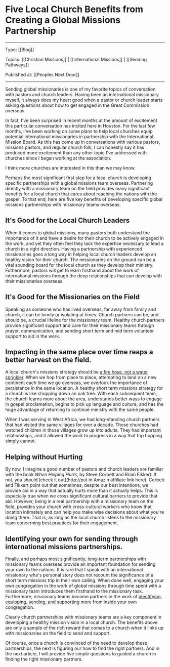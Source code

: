 # Five Local Church Benefits from Creating a Global Missions Partnership
---
Type: [[Blog]]

Topics: [[Christian Missions]] | [[International Missions]] | [[Sending Pathways]]

Published at: [[Peoples Next Door]]

---
Sending global missionaries is one of my favorite topics of conversation with pastors and church leaders. Having been an international missionary myself, it always does my heart good when a pastor or church leader starts asking questions about how to get engaged in the Great Commission overseas.

In fact, I've been surprised in recent months at the amount of excitement this particular conversation has incited here in Houston. For the last few months, I've been working on some plans to help local churches equip potential international missionaries in partnership with the International Mission Board. As this has come up in conversations with various pastors, missions pastors, and regular church folk, I can honestly say it has produced more excitement than any other topic I've addressed with churches since I began working at the association.

I think more churches are interested in this than we may know.

Perhaps the most significant first step for a local church is developing specific partnerships with a global missions team overseas. Partnering directly with a missionary team on the field provides many significant benefits for a local church that cares about reaching the nations with the gospel. To that end, here are five key benefits of developing specific global missions partnerships with missionary teams overseas.

## It's Good for the Local Church Leaders
When it comes to global missions, many pastors both understand the importance of it and have a desire for their church to be actively engaged in the work, and yet they often feel they lack the expertise necessary to lead a church in a right direction. Having a partnership with experienced missionaries goes a long way in helping local church leaders develop an healthy vision for their church. The missionaries on the ground can be a vital sounding board for the local church as they develop their ministry. Futhermore, pastors will get to learn firsthand about the work of international missions through the deep relationships that can develop with their missionaries overseas.

## It's Good for the Missionaries on the Field
Speaking as someone who has lived overseas, far away from family and church, it can be lonely or isolating at times. Church partners can be, and should be, a crucial lifeline for the missionary team. Healthy church partners provide significant support and care for their missionary teams through prayer, communication, and sending short term and mid term volunteer support to aid in the work.

## Impacting in the same place over time reaps a better harvest on the field.
A local church's missions strategy should be [a fire hose, not a water sprinkler](https://www.imb.org/2018/01/10/new-year-fresh-vision-missions/). When we hop from place to place, attempting to land on a new continent each time we go overseas, we overlook the importance of persistance in the same location. A healthy short term missions strategy for a church is like chopping down an oak tree. With each subsequent team, the church learns more about the area, understands better ways to engage in gospel proclamation, begins to pick up language and culture, and has the huge advantage of returning to continue ministry with the same people.

When I was serving in West Africa, we had long-standing church partners that had visited the same villages for over a decade. Those churches had watched children in those villages grow up into adults. They had important relationships, and it allowed the work to progress in a way that trip hopping simply cannot.

## Helping without Hurting
By now, I imagine a good number of pastors and church leaders are familiar with the book _When Helping Hurts_, by Steve Corbett and Brian Fikkert. If not, you should [check it out](http://put in Amazin affiliate link here). Corbett and Fikkert point out that sometimes, despite our best intentions, we provide aid in a way that actually hurts more than it actually helps. This is especially true when we cross significant cultural barriers to provide that aid. However, being in a real partnership with a missionary team on the field, provides your church with cross-cultural workers who know that location intimately and can help you make wise decisions about what you're doing there. That is, as long as the local church listens to the missionary team concerning best practices for their engagement.

## Identifying your own for sending through international missions partnerships.
Finally, and perhaps most significantly, long-term partnerships with missionary teams overseas provide an important foundation for sending your own to the nations. It is rare that I speak with an international missionary who's personal story does not recount the significance of a short term missions trip in their own calling. When done well, engaging your own congregation in the work of global missions through time spent with a missionary team introduces them firsthand to the missionary task. Furthermore, missionary teams become partners in the work of [identifying, equipping, sending, and supporting](https://keelancook.com/2018/10/10/moving-past-the-rhetoric-of-multiplication/) more from inside your own congregation.

Clearly church partnerships with missionary teams are a key component in developing a healthy mission vision in a local church. The benefits above are only a sample of the rich reward that comes to a church when it links up with missionaries on the field to send and support.

Of course, once a church is convinced of the need to develop these partnerships, the next is figuring our how to find the right partners. And in the next article, I will provide five simple questions to guided a church in finding the right missionary partners.
<!--stackedit_data:
eyJoaXN0b3J5IjpbNzk3MjMxMTEyLC0xNjAyNjU0MDYwXX0=
-->